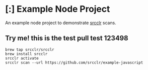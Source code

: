 # [:] Example Node Project

An example node project to demonstrate [srcclr](https://www.srcclr.com) scans.


## Try me! this is the test pull test 123498


```
brew tap srcclr/srcclr
brew install srcclr
srcclr activate
srcclr scan --url https://github.com/srcclr/example-javascript
```
